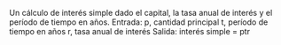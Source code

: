 Un cálculo de interés simple dado el capital, la tasa anual de interés y el período de tiempo en años.
Entrada:
p, cantidad principal
t, período de tiempo en años
r, tasa anual de interés
Salida:
interés simple = ptr
